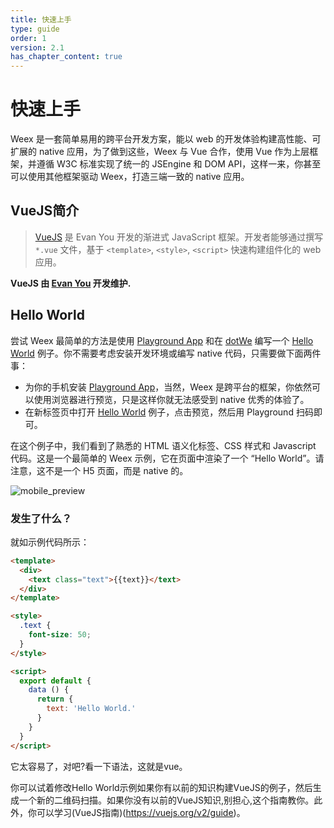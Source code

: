 ```yaml
---
title: 快速上手
type: guide
order: 1
version: 2.1
has_chapter_content: true
---
```


# 快速上手

Weex 是一套简单易用的跨平台开发方案，能以 web 的开发体验构建高性能、可扩展的 native 应用，为了做到这些，Weex 与  Vue 合作，使用 Vue 作为上层框架，并遵循 W3C 标准实现了统一的 JSEngine 和 DOM API，这样一来，你甚至可以使用其他框架驱动 Weex，打造三端一致的 native 应用。

## VueJS简介

> [VueJS](https://vuejs.org/) 是 Evan You 开发的渐进式 JavaScript 框架。开发者能够通过撰写 `*.vue` 文件，基于 `<template>`, `<style>`, `<script>` 快速构建组件化的 web 应用。

**VueJS 由 [Evan You](https://twitter.com/youyuxi) 开发维护.**

## Hello World

尝试 Weex 最简单的方法是使用 [Playground App](https://alibaba.github.io/weex/download.html) 和在 [dotWe](http://dotwe.org) 编写一个 [Hello World](http://dotwe.org/vue/4d5a0471ece3daabd4681bc6d703c4c1) 例子。你不需要考虑安装开发环境或编写 native 代码，只需要做下面两件事：

- 为你的手机安装 [Playground App](https://alibaba.github.io/weex/download.html)，当然，Weex 是跨平台的框架，你依然可以使用浏览器进行预览，只是这样你就无法感受到 native 优秀的体验了。
- 在新标签页中打开 [Hello World](http://dotwe.org/vue/4d5a0471ece3daabd4681bc6d703c4c1) 例子，点击预览，然后用  Playground 扫码即可。

在这个例子中，我们看到了熟悉的 HTML 语义化标签、CSS 样式和 Javascript 代码。这是一个最简单的 Weex 示例，它在页面中渲染了一个 “Hello World”。请注意，这不是一个 H5 页面，而是 native 的。

![mobile_preview](https://img.alicdn.com/tps/TB1Ymw3OpXXXXcvXpXXXXXXXXXX-500-1013.jpg)

### 发生了什么？

就如示例代码所示：

```html
<template>
  <div>
    <text class="text">{{text}}</text>
  </div>
</template>

<style>
  .text {
    font-size: 50;
  }
</style>

<script>
  export default {
    data () {
      return {
        text: 'Hello World.'
      }
    }
  }
</script>
```
它太容易了，对吧?看一下语法，这就是vue。

你可以试着修改Hello World示例如果你有以前的知识构建VueJS的例子，然后生成一个新的二维码扫描。如果你没有以前的VueJS知识,别担心,这个指南教你。此外，你可以学习(VueJS指南)(https://vuejs.org/v2/guide)。
